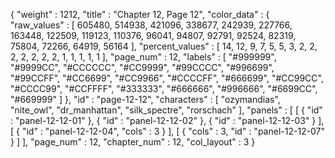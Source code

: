 {
  "weight" : 1212,
  "title" : "Chapter 12, Page 12",
  "color_data" : {
    "raw_values" : [
      605480,
      514938,
      421096,
      338677,
      242939,
      227766,
      163448,
      122509,
      119123,
      110376,
      96041,
      94807,
      92791,
      92524,
      82319,
      75804,
      72266,
      64919,
      56164
    ],
    "percent_values" : [
      14,
      12,
      9,
      7,
      5,
      5,
      3,
      2,
      2,
      2,
      2,
      2,
      2,
      2,
      1,
      1,
      1,
      1,
      1
    ],
    "page_num" : 12,
    "labels" : [
      "#999999",
      "#9999CC",
      "#CCCCCC",
      "#CC9999",
      "#99CCCC",
      "#996699",
      "#99CCFF",
      "#CC6699",
      "#CC9966",
      "#CCCCFF",
      "#666699",
      "#CC99CC",
      "#CCCC99",
      "#CCFFFF",
      "#333333",
      "#666666",
      "#996666",
      "#6699CC",
      "#669999"
    ]
  },
  "id" : "page-12-12",
  "characters" : [
    "ozymandias",
    "nite_owl",
    "dr_manhattan",
    "silk_spectre",
    "rorschach"
  ],
  "panels" : [
    [
      {
        "id" : "panel-12-12-01"
      },
      {
        "id" : "panel-12-12-02"
      },
      {
        "id" : "panel-12-12-03"
      }
    ],
    [
      {
        "id" : "panel-12-12-04",
        "cols" : 3
      }
    ],
    [
      {
        "cols" : 3,
        "id" : "panel-12-12-07"
      }
    ]
  ],
  "page_num" : 12,
  "chapter_num" : 12,
  "col_layout" : 3
}
